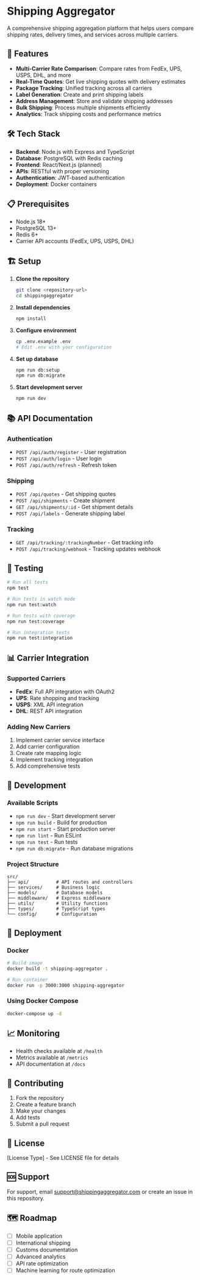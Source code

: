 # Shipping Aggregator

A comprehensive shipping aggregation platform that helps users compare shipping rates, delivery times, and services across multiple carriers.

## 🚀 Features

- **Multi-Carrier Rate Comparison**: Compare rates from FedEx, UPS, USPS, DHL, and more
- **Real-Time Quotes**: Get live shipping quotes with delivery estimates
- **Package Tracking**: Unified tracking across all carriers
- **Label Generation**: Create and print shipping labels
- **Address Management**: Store and validate shipping addresses
- **Bulk Shipping**: Process multiple shipments efficiently
- **Analytics**: Track shipping costs and performance metrics

## 🛠️ Tech Stack

- **Backend**: Node.js with Express and TypeScript
- **Database**: PostgreSQL with Redis caching
- **Frontend**: React/Next.js (planned)
- **APIs**: RESTful with proper versioning
- **Authentication**: JWT-based authentication
- **Deployment**: Docker containers

## 📋 Prerequisites

- Node.js 18+ 
- PostgreSQL 13+
- Redis 6+
- Carrier API accounts (FedEx, UPS, USPS, DHL)

## 🏗️ Setup

1. **Clone the repository**
   ```bash
   git clone <repository-url>
   cd shippingaggregator
   ```

2. **Install dependencies**
   ```bash
   npm install
   ```

3. **Configure environment**
   ```bash
   cp .env.example .env
   # Edit .env with your configuration
   ```

4. **Set up database**
   ```bash
   npm run db:setup
   npm run db:migrate
   ```

5. **Start development server**
   ```bash
   npm run dev
   ```

## 📚 API Documentation

### Authentication
- `POST /api/auth/register` - User registration
- `POST /api/auth/login` - User login
- `POST /api/auth/refresh` - Refresh token

### Shipping
- `POST /api/quotes` - Get shipping quotes
- `POST /api/shipments` - Create shipment
- `GET /api/shipments/:id` - Get shipment details
- `POST /api/labels` - Generate shipping label

### Tracking
- `GET /api/tracking/:trackingNumber` - Get tracking info
- `POST /api/tracking/webhook` - Tracking updates webhook

## 🧪 Testing

```bash
# Run all tests
npm test

# Run tests in watch mode
npm run test:watch

# Run tests with coverage
npm run test:coverage

# Run integration tests
npm run test:integration
```

## 📊 Carrier Integration

### Supported Carriers
- **FedEx**: Full API integration with OAuth2
- **UPS**: Rate shopping and tracking
- **USPS**: XML API integration
- **DHL**: REST API integration

### Adding New Carriers
1. Implement carrier service interface
2. Add carrier configuration
3. Create rate mapping logic
4. Implement tracking integration
5. Add comprehensive tests

## 🔧 Development

### Available Scripts
- `npm run dev` - Start development server
- `npm run build` - Build for production
- `npm run start` - Start production server
- `npm run lint` - Run ESLint
- `npm run test` - Run tests
- `npm run db:migrate` - Run database migrations

### Project Structure
```
src/
├── api/          # API routes and controllers
├── services/     # Business logic
├── models/       # Database models
├── middleware/   # Express middleware
├── utils/        # Utility functions
├── types/        # TypeScript types
└── config/       # Configuration
```

## 🚀 Deployment

### Docker
```bash
# Build image
docker build -t shipping-aggregator .

# Run container
docker run -p 3000:3000 shipping-aggregator
```

### Using Docker Compose
```bash
docker-compose up -d
```

## 📈 Monitoring

- Health checks available at `/health`
- Metrics available at `/metrics`
- API documentation at `/docs`

## 🤝 Contributing

1. Fork the repository
2. Create a feature branch
3. Make your changes
4. Add tests
5. Submit a pull request

## 📝 License

[License Type] - See LICENSE file for details

## 🆘 Support

For support, email support@shippingaggregator.com or create an issue in this repository.

## 🗺️ Roadmap

- [ ] Mobile application
- [ ] International shipping
- [ ] Customs documentation
- [ ] Advanced analytics
- [ ] API rate optimization
- [ ] Machine learning for route optimization